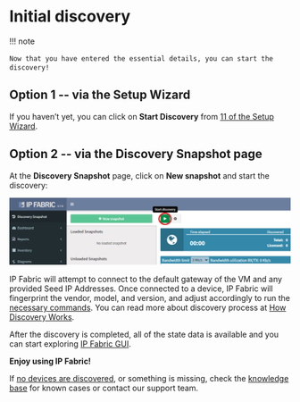 # Initial discovery

!!! note

    Now that you have entered the essential details, you can start the discovery!

## Option 1 -- via the Setup Wizard

If you haven’t yet, you can click on **Start Discovery** from [11 of the Setup Wizard](11_-_Configuration_Complete).

## Option 2 -- via the Discovery Snapshot page

At the **Discovery Snapshot** page, click on **New snapshot** and start the discovery:

![Start discovery](start_discovery.png)

IP Fabric will attempt to connect to the default gateway of the VM and any provided Seed IP Addresses. Once connected to a device, IP Fabric will fingerprint the vendor, model, and version, and adjust accordingly to run the [necessary commands](../overview/vendors_features.md#cli-commands-used-during-discovery). You can read more about discovery process at [How Discovery Works](../overview/discovery.md).

After the discovery is completed, all of the state data is available and you can start exploring [IP Fabric GUI](../../IP_Fabric_GUI/).

**Enjoy using IP Fabric!**

If [no devices are discovered](https://ipfabric.atlassian.net/wiki/spaces/NK/pages/79986690/No+devices+discovered), or something is missing, check the [knowledge base](https://kb.ipfabric.io) for known cases or contact our support team.
